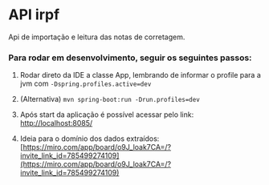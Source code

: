 # API irpf
Api de importação e leitura das notas de corretagem.

### Para rodar em desenvolvimento, seguir os seguintes passos:
1. Rodar direto da IDE a classe App, lembrando de informar o profile para a jvm com `-Dspring.profiles.active=dev`

2. (Alternativa) `mvn spring-boot:run -Drun.profiles=dev`

3. Após start da aplicação é possível acessar pelo link: [http://localhost:8085/](http://localhost:8085/)

4. Ideia para o domínio dos dados extraídos: [https://miro.com/app/board/o9J_loak7CA=/?invite_link_id=785499274109](https://miro.com/app/board/o9J_loak7CA=/?invite_link_id=785499274109)
